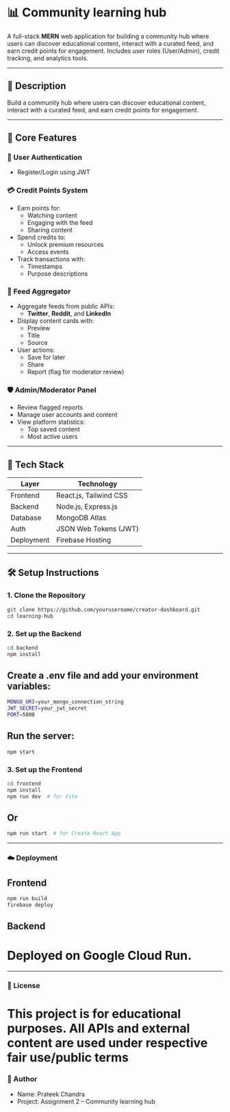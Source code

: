 # 📊 Community learning hub 

A full-stack **MERN** web application for building a community hub where users can discover educational content, interact with a curated feed, and earn credit points for engagement. Includes user roles (User/Admin), credit tracking, and analytics tools.

---

## 📌 Description

Build a community hub where users can discover educational content, interact with a curated feed, and earn credit points for engagement.

---

## 🚀 Core Features

### 🔐 User Authentication
- Register/Login using JWT

### 💳 Credit Points System
- Earn points for:
  - Watching content  
  - Engaging with the feed  
  - Sharing content  
- Spend credits to:
  - Unlock premium resources  
  - Access events  
- Track transactions with:
  - Timestamps  
  - Purpose descriptions  

### 📰 Feed Aggregator
- Aggregate feeds from public APIs:
  - **Twitter**, **Reddit**, and **LinkedIn**
- Display content cards with:
  - Preview  
  - Title  
  - Source  
- User actions:
  - Save for later  
  - Share  
  - Report (flag for moderator review)  

### 🛡️ Admin/Moderator Panel
- Review flagged reports  
- Manage user accounts and content  
- View platform statistics:
  - Top saved content  
  - Most active users  

---

## 🧰 Tech Stack

| Layer      | Technology                         |
|------------|------------------------------------|
| Frontend   | React.js, Tailwind CSS             |
| Backend    | Node.js, Express.js                |
| Database   | MongoDB Atlas                      |
| Auth       | JSON Web Tokens (JWT)              |
| Deployment | Firebase Hosting                   |

---

## 🛠️ Setup Instructions

### 1. Clone the Repository

```bash
git clone https://github.com/yourusername/creator-dashboard.git
cd learning-hub
```
### 2. Set up the Backend

```bash
cd backend
npm install
```
## Create a .env file and add your environment variables:

```bash
MONGO_URI=your_mongo_connection_string
JWT_SECRET=your_jwt_secret
PORT=5000
```
## Run the server:

```bash
npm start
```

### 3. Set up the Frontend

```bash
cd frontend
npm install
npm run dev  # for Vite
```

## Or

```bash
npm run start  # for Create React App
```

---

### ☁️ Deployment

## Frontend

```bash
npm run build
firebase deploy
```

## Backend

# Deployed on Google Cloud Run.


---

### 📄 License

# This project is for educational purposes. All APIs and external content are used under respective fair use/public terms

### 👤 Author

- Name: Prateek Chandra
- Project: Assignment 2 – Community learning hub



